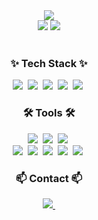
<div align="center">
  <img src="https://github.com/seuxghee/seuxghee/assets/160220269/0d6c8bfc-83cc-410c-a654-c51ba1d4dd9d"/>
</div>
<div  align="center">
 <img src="https://github-readme-stats.vercel.app/api?username=seuxghee&theme=buefy&show_icons=true"/>
 <img src="https://github-readme-stats.vercel.app/api/top-langs/?username=seuxghee&theme=buefy&layout=compact"/>
</div>


<br>


  <h3 align="center">✨ Tech Stack ✨</h3>
  <div align="center">
  <img src="https://img.shields.io/badge/java-007396?style=for-the-badge&logo=java&logoColor=white">&nbsp
  <img src="https://img.shields.io/badge/python-3776AB?style=for-the-badge&logo=python&logoColor=white">&nbsp
  <img src="https://img.shields.io/badge/c%23-%23239120.svg?style=for-the-badge&logo=c-sharp&logoColor=white">&nbsp
  <img src="https://img.shields.io/badge/html5-E34F26?style=for-the-badge&logo=html5&logoColor=white">&nbsp
  <img src="https://img.shields.io/badge/css-1572B6?style=for-the-badge&logo=css3&logoColor=white">&nbsp<br>
  </div>

  <h3 align="center">🛠 Tools 🛠</h3>
  <div align="center">
  <img src="https://img.shields.io/badge/git-F05033.svg?style=for-the-badge&logo=git&logoColor=white" />&nbsp
  <img src="https://img.shields.io/badge/github-181717.svg?style=for-the-badge&logo=github&logoColor=white" />&nbsp
  <img src="https://img.shields.io/badge/Notion-F3F3F3.svg?style=for-the-badge&logo=notion&logoColor=black" />&nbsp <br>
  <img src="https://img.shields.io/badge/VSCode-2C2C32.svg?style=for-the-badge&logo=visual-studio-code&logoColor=22ABF3" />&nbsp
 <img src="https://img.shields.io/badge/Visual Studio-5C2D91?style=flat-square&logo=Visual Studio&logoColor=white"/>&nbsp
  <img src="https://img.shields.io/badge/Android%20Studio-3DDC84.svg?&style=for-the-badge&logo=Android%20Studio&logoColor=white" />&nbsp
  <img src="https://img.shields.io/badge/Eclipse%20IDE-2C2255.svg?&style=for-the-badge&logo=Eclipse%20IDE&logoColor=white"/>&nbsp
  <img src="https://img.shields.io/badge/oracle-F80000?style=for-the-badge&logo=oracle&logoColor=white">&nbsp
  </div>


<h3 align="center">📫 Contact 📫</h3>
<div align="center">
  </a>
  <a href="mailto:did030930@gmail.com">
    <img
      src="https://img.shields.io/badge/did030930@gmail.com-F2E2F8?style=for-the-badge&logo=gmail&logoColor=white"/>&nbsp
  </a>
</div>


